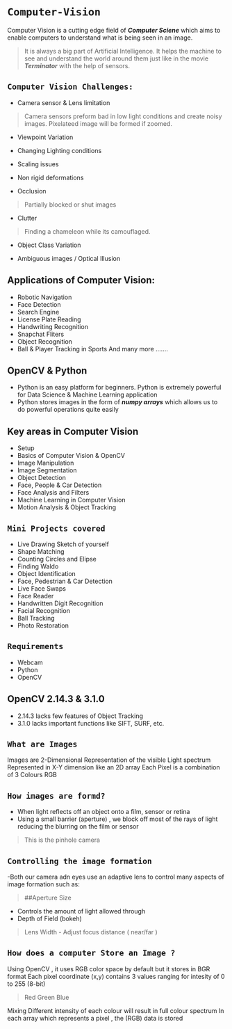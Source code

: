 # `Computer-Vision`

 Computer Vision is a cutting edge field of _**Computer Sciene**_ which aims to enable computers to understand what is being seen in an image.
 > It is always a big part of Artificial Intelligence.
 It helps the machine to see and understand the world around them just like in the movie ***Terminator*** with the help of sensors.
 
 ## `Computer Vision Challenges:`
 
 - Camera sensor & Lens limitation
 > Camera sensors preform bad in low light conditions and create noisy images. Pixelateed image will be formed if zoomed. 
 
 - Viewpoint Variation
 
 - Changing Lighting conditions
 
 - Scaling issues
 
 - Non rigid deformations
 
 - Occlusion
 > Partially blocked or shut images 
 
 - Clutter
 > Finding a chameleon while its camouflaged.
 
 - Object Class Variation
 
 - Ambiguous images / Optical Illusion
 
 
 
 ## Applications of Computer Vision: 
 
 - Robotic Navigation
 - Face Detection 
 - Search Engine 
 - License Plate Reading 
 - Handwriting Recognition
 - Snapchat Fliters
 - Object Recognition
 - Ball & Player Tracking in Sports 
  And many more .......
  
  
  
  ## OpenCV & Python
  - Python is an easy platform for beginners. Python is extremely powerful for Data Science & Machine Learning application
  - Python stores images in the form of ***numpy arrays*** which allows us to do powerful operations quite easily
  
  
  
  ## Key areas in Computer Vision
  
  - Setup
  - Basics of Computer Vision & OpenCV
  - Image Manipulation
  - Image Segmentation
  - Object Detection
  - Face, People & Car Detection
  - Face Analysis and Filters 
  - Machine Learning in Computer Vision
  - Motion Analysis & Object Tracking 
  
  
  
  ## `Mini Projects covered `
  
  - Live Drawing Sketch of yourself
  - Shape Matching 
  - Counting Circles and Elipse
  - Finding Waldo 
  - Object Identification
  - Face, Pedestrian & Car Detection 
  - Live Face Swaps 
  - Face Reader 
  - Handwritten Digit Recognition 
  - Facial Recognition 
  - Ball Tracking 
  - Photo Restoration
  
  
  ## `Requirements` 
  
  - Webcam 
  - Python 
  - OpenCV
 
 
 ## OpenCV 2.14.3 & 3.1.0
 
 - 2.14.3 lacks few features of Object Tracking 
 - 3.1.0 lacks important functions like SIFT, SURF, etc.
 
 
 
 ## `What are Images`
 
Images are 2-Dimensional Representation of the visible Light spectrum
Represented in X-Y dimension like an 2D array
Each Pixel is a combination of 3 Colours RGB


## `How images are formd?`

- When light reflects off an object onto a film, sensor or retina 
- Using a small barrier (aperture) , we block off most of the rays of light reducing the blurring on the film or sensor
> This is the pinhole camera

## `Controlling the image formation`
-Both our camera adn eyes use an adaptive lens to control many aspects of image formation such as:
> ##Aperture Size
  - Controls the amount of light allowed through 
  - Depth of Field (bokeh) 
> Lens Width - Adjust focus distance ( near/far )


## `How does a computer Store an Image ?`

Using OpenCV , it uses RGB color space by default but it stores in BGR format
Each pixel coordinate (x,y) contains 3 values ranging for intesity of 0 to 255 (8-bit)
> Red 
> Green
> Blue

Mixing Different intensity of each colour will result in full colour spectrum
In each array which represents a pixel , the (RGB) data is stored 

